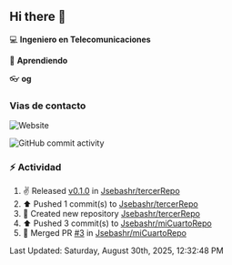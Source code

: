 ## Hi there 👋

:computer: **Ingeniero en Telecomunicaciones**

:pencil: **Aprendiendo**

:eyeglasses: **og**

### Vias de contacto
![Website](https://img.shields.io/website?url=www.linkedin.com%2Fin%2Fjoan-sebastian-hernandez-romero-541551235)

![GitHub commit activity](https://img.shields.io/github/commit-activity/m/Jsebashr/Jsebashr)

### :zap: Actividad
<!--RECENT_ACTIVITY:start-->
1. ✌️ Released [v0.1.0](https://github.com/Jsebashr/tercerRepo/releases/tag/v0.1.0) in [Jsebashr/tercerRepo](https://github.com/Jsebashr/tercerRepo)<br>
2. ⬆️ Pushed 1 commit(s) to [Jsebashr/tercerRepo](https://github.com/Jsebashr/tercerRepo)<br>
3. 📔 Created new repository [Jsebashr/tercerRepo](https://github.com/Jsebashr/tercerRepo)<br>
4. ⬆️ Pushed 3 commit(s) to [Jsebashr/miCuartoRepo](https://github.com/Jsebashr/miCuartoRepo)<br>
5. 🎉 Merged PR [#3](https://github.com/Jsebashr/miCuartoRepo/pull/3) in [Jsebashr/miCuartoRepo](https://github.com/Jsebashr/miCuartoRepo)<br>
<!--RECENT_ACTIVITY:end-->
<!--RECENT_ACTIVITY:last_update-->
Last Updated: Saturday, August 30th, 2025, 12:32:48 PM
<!--RECENT_ACTIVITY:last_update_end-->
